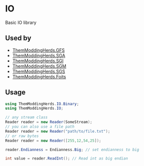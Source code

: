 # IO

Basic IO library

## Used by

- [ThemModdingHerds.GFS][tmh-gfs-url]
- [ThemModdingHerds.SGA][tmh-sga-url]
- [ThemModdingHerds.SGI][tmh-sgi-url]
- [ThemModdingHerds.SGM][tmh-sgm-url]
- [ThemModdingHerds.SGS][tmh-sgs-url]
- [ThemModdingHerds.Foits][tmh-foits-url]

## Usage

```c#
using ThemModdingHerds.IO.Binary;
using ThemModdingHerds.IO;

// any stream class
Reader reader = new Reader(SomeStream);
// you can also use a file path
Reader reader = new Reader("path/to/file.txt");
// or raw bytes
Reader reader = new Reader([255,12,54,25]);

reader.Endianness = Endianness.Big; // set endianness to big

int value = reader.ReadInt(); // Read int as big endian

```

[tmh-gfs-url]: https://www.nuget.org/packages/ThemModdingHerds.GFS
[tmh-sga-url]: https://www.nuget.org/packages/ThemModdingHerds.SGA
[tmh-sgi-url]: https://www.nuget.org/packages/ThemModdingHerds.SGI
[tmh-sgm-url]: https://www.nuget.org/packages/ThemModdingHerds.SGM
[tmh-sgs-url]: https://www.nuget.org/packages/ThemModdingHerds.SGS
[tmh-foits-url]: https://www.nuget.org/packages/ThemModdingHerds.Foits
